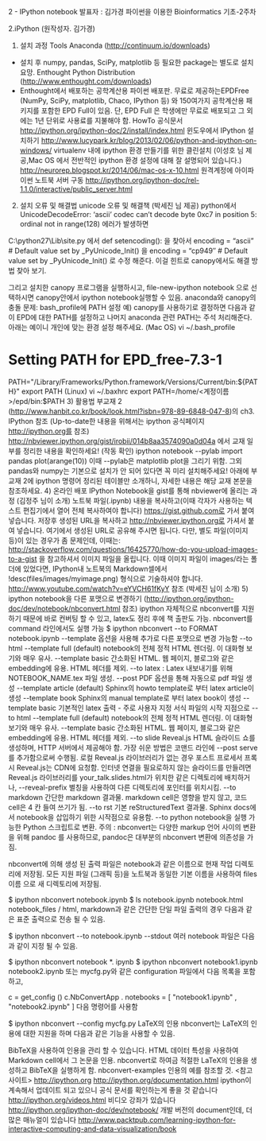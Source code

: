 2 - IPython notebook
발표자 : 김가경
파이썬을 이용한 Bioinformatics 기초-2주차

2.iPython
(원작성자. 김가경)

1) 설치 과정
Tools
Anaconda (http://continuum.io/downloads)
- 설치 후 numpy, pandas, SciPy, matplotlib 등 필요한 package는 별도로 설치 요망.
Enthought Python Distribution (http://www.enthought.com/downloads)
- Enthought에서 배포하는 공학계산용 파이썬 배포판. 무료로 제공하는EPDFree (NumPy, SciPy, matplotlib, Chaco, IPython 등) 와 150여가지 공학계산용 패키지를 포함한 EPD Full이 있음. 단, EPD Full 은 학생에만 무료로 배포되고 그 외에는 1년 단위로 사용료를 지불해야 함.
HowTo
공식문서
http://ipython.org/ipython-doc/2/install/index.html
윈도우에서 IPython 설치하기
http://www.lucypark.kr/blog/2013/02/06/python-and-ipython-on-windows/
virtualenv 내에 ipython 환경 만들기를 위한 클린설치 (이성호 님 제공,Mac OS 에서 전반적인 ipython 환경 설정에 대해 잘 설명되어 있습니다.)
http://neurorep.blogspot.kr/2014/06/mac-os-x-10.html
원격계정에 아이파이썬 노트북 서버 구동
http://ipython.org/ipython-doc/rel-1.1.0/interactive/public_server.html
2) 설치 오류 및 해결법
unicode 오류 및 해결책 (박세진 님 제공)
python에서 UnicodeDecodeError: ‘ascii’ codec can’t decode byte 0xc7 in position 5: ordinal not in range(128) 에러가 발생하면

C:\python27\Lib\site.py 에서
def setencoding(): 을 찾아서
encoding = “ascii” # Default value set by _PyUnicode_Init()
을
encoding = “cp949″ # Default value set by _PyUnicode_Init()
로 수정 해준다.
이걸 힌트로 canopy에서도 해결 방법 찾아 보기.

그리고 설치한 canopy 프로그램을 실행하시고, file-new-ipython notebook 으로 선택하시면 canopy안에서 ipython notebook실행할 수 있음.
anaconda와 canopy의 충돌 문제: bash_profile에 PATH 설정
예) canopy를 사용하기로 결정하면 다음과 같이 EPD에 대한 PATH를 설정하고 나머지 anaconda 관련 PATH는 주석 처리해준다. 아래는 예이니 개인에 맞는 환경 설정 해주세요.
(Mac OS)
vi ~/.bash_profile
# Setting PATH for EPD_free-7.3-1
PATH="/Library/Frameworks/Python.framework/Versions/Current/bin:${PATH}"
export PATH
(Linux)
vi ~/.baxhrc
export PATH=/home/<계정이름>/epd/bin:$PATH
3) 활용법
부교재 2 (http://www.hanbit.co.kr/book/look.html?isbn=978-89-6848-047-8)의 ch3. IPython 참조
(Up-to-date한 내용을 위해서는 ipython 공식페이지 http://ipython.org를 참조)
http://nbviewer.ipython.org/gist/irobii/014b8aa3574090a0d04a 에서 교재 일부를 정리한 내용을 확인하세요!
(작동 확인)
ipython notebook --pylab
import pandas
plot(arange(10))
이때 --pylab은 matplotlib plot을 그리기 위함. 그외 pandas와 numpy는 기본으로 설치가 안 되어 있다면 꼭 미리 설치해주세요!
아래에 부교재 2에 ipython 명령어 정리된 테이블만 소개하니, 자세한 내용은 해당 교재 본문을 참조하세요.
4) 온라인 배포
IPython Notebook을 gist를 통해 nbviewer에 올리는 과정 (김정주 님이 소개)
노트북 파일(.ipynb) 내용을 복사하고(이때 각자가 사용하는 텍스트 편집기에서 열어 전체 복사하여야 합니다) https://gist.github.com로 가서 붙여 넣습니다.
저장후 생성된 URL을 복사하고 http://nbviewer.ipython.org로 가셔서 붙여 넣습니다.
여기에서 생성된 URL로 공유해 주시면 됩니다. 다만, 별도 파일(이미지 등)이 있는 경우가 좀 문제인데, 이때는:
http://stackoverflow.com/questions/16425770/how-do-you-upload-images-to-a-gist 을 참고하셔서 이미지 파일을 올립니다.
이때 이미지 파일이 images/라는 폴더에 있었다면, IPython내 노트북의 Markdown셀에서 !desc(files/images/myimage.png) 형식으로 기술하셔야 합니다.
http://www.youtube.com/watch?v=eYVCH61fKyY 참조 (박세진 님이 소개)
5) ipython notebook을 다른 포맷으로 변경하기
(http://ipython.org/ipython-doc/dev/notebook/nbconvert.html 참조)
ipython 자체적으로 nbconvert를 지원하기 때문에 바로 컨버팅 할 수 있고, latex도 정리 후에 책 출판도 가능.
nbconvert를 command 라인에서도 실행 가능
$ ipython nbconvert --to FORMAT notebook.ipynb
--template 옵션을 사용해 추가로 다른 포맷으로 변경 가능함
--to html
--template full (default)
notebook의 전체 정적 HTML 렌더링. 이 대화형 보기와 매우 유사.
--template basic
간소화된 HTML. 웹 페이지, 블로그와 같은 embedding에 유용. HTML 헤더를 제외.
--to latex : Latex 내보내기를 위해 NOTEBOOK_NAME.tex 파일 생성. --post PDF 옵션을 통해 자동으로 pdf 파일 생성
--template article (default)
Sphinx의 howto template로 부터 latex article이 생성
--template book
Sphinx의 manual template로 부터 latex book이 생성
--template basic
기본적인 latex 출력 - 주로 사용자 지정 서식 파일의 시작 지점으로
--to html
--template full (default)
notebook의 전체 정적 HTML 렌더링. 이 대화형 보기와 매우 유사.
--template basic
간소화된 HTML. 웹 페이지, 블로그와 같은 embedding에 유용. HTML 헤더를 제외.
--to slide
Reveal.js HTML 슬라이드 쇼를 생성하며, HTTP 서버에서 제공해야 함. 가장 쉬운 방법은 코맨드 라인에 --post serve를 추가함으로써 수행됨. 로컬 Reveal.js 라이브러리가 없는 경우 포스트 프로세서 프록시 Reveal.js는 CDN에 요청함. 인터넷 연결을 필요로하지 않는 슬라이드를 만들려면 Reveal.js 라이브러리를 your_talk.slides.html가 위치한 같은 디렉토리에 배치하거나, --reveal-prefix 별칭을 사용하여 다른 디렉토리에 포인터를 위치시킴.
--to markdown
간단한 markdown 결과물. markdown cell은 영향을 받지 않고, 코드 cell은 4 칸 들여 쓰기가 됨.
--to rst
기본 reStructuredText 결과물. Sphinx docs에서 notebook을 삽입하기 위한 시작점으로 유용함.
--to python
notebook을 실행 가능한 Python 스크립트로 변환.
주의 : nbconvert는 다양한 markup 언어 사이의 변환을 위해 pandoc 를 사용하므로, pandoc은 대부분의 nbconvert 변환에 의존성을 가짐.

nbconvert에 의해 생성 된 출력 파일은 notebook과 같은 이름으로 현재 작업 디렉토리에 저장됨. 모든 지원 파일 (그래픽 등)을 노트북과 동일한 기본 이름을 사용하여 files 이름 으로 새 디렉토리에 저장됨.

$ ipython nbconvert notebook.ipynb
$ ls
notebook.ipynb notebook.html notebook_files /
html, markdown과 같은 간단한 단일 파일 출력의 경우 다음과 같은 표준 출력으로 전송 될 수 있음.

$ ipython nbconvert --to notebook.ipynb --stdout
여러 notebook 파일은 다음과 같이 지정 될 수 있음.

$ ipython nbconvert notebook *. ipynb
$ ipython nbconvert notebook1.ipynb notebook2.ipynb
또는 mycfg.py와 같은 configuration 파일에서 다음 목록을 포함하고,

c = get_config ()
c.NbConvertApp . notebooks = [ "notebook1.ipynb" , "notebook2.ipynb" ]
다음 명령어를 사용함

$ ipython nbconvert --config mycfg.py
LaTeX의 인용
nbconvert는 LaTeX의 인용에 대한 지원을 하며 다음과 같은 기능을 사용할 수 있음.

BibTeX을 사용하여 인용을 관리 할 수​​ 있습니다.
HTML 데이터 특성을 사용하여 Markdown cell에서 그 논문을 인용.
nbconvert로 하여금 적절한 LaTeX의 인용을 생성하고 BibTeX을 실행하게 함.
nbconvert-examples 인용의 예를 참조할 것.
<참고 사이트>
http://ipython.org
http://ipython.org/documentation.html ipython이 계속해서 업데이트 되고 있으니 공식 문서를 확인하는게 좋을 것 같습니다
http://ipython.org/videos.html 비디오 강좌가 있습니다
http://ipython.org/ipython-doc/dev/notebook/ 개발 버전의 document인데, 더 많은 매뉴얼이 있습니다
http://www.packtpub.com/learning-ipython-for-interactive-computing-and-data-visualization/book